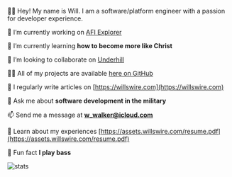 👋🏻 Hey! My name is Will. I am a software/platform engineer with a passion for developer experience.

🔭 I’m currently working on [AFI Explorer](https://afiexplorer.com)

🌱 I’m currently learning **how to become more like Christ**

👯 I’m looking to collaborate on [Underhill](https://gitlab.com/90cos/underhill)

👨‍💻 All of my projects are available [here on GitHub](https://github.com/willswire?tab=repositories)

📝 I regularly write articles on [https://willswire.com](https://willswire.com)

💬 Ask me about **software development in the military**

📫 Send me a message at **w_walker@icloud.com**

📄 Learn about my experiences [https://assets.willswire.com/resume.pdf](https://assets.willswire.com/resume.pdf)

🎸 Fun fact **I play bass**

![stats](https://github-readme-stats.vercel.app/api?username=willswire&show_icons=true&locale=en)
